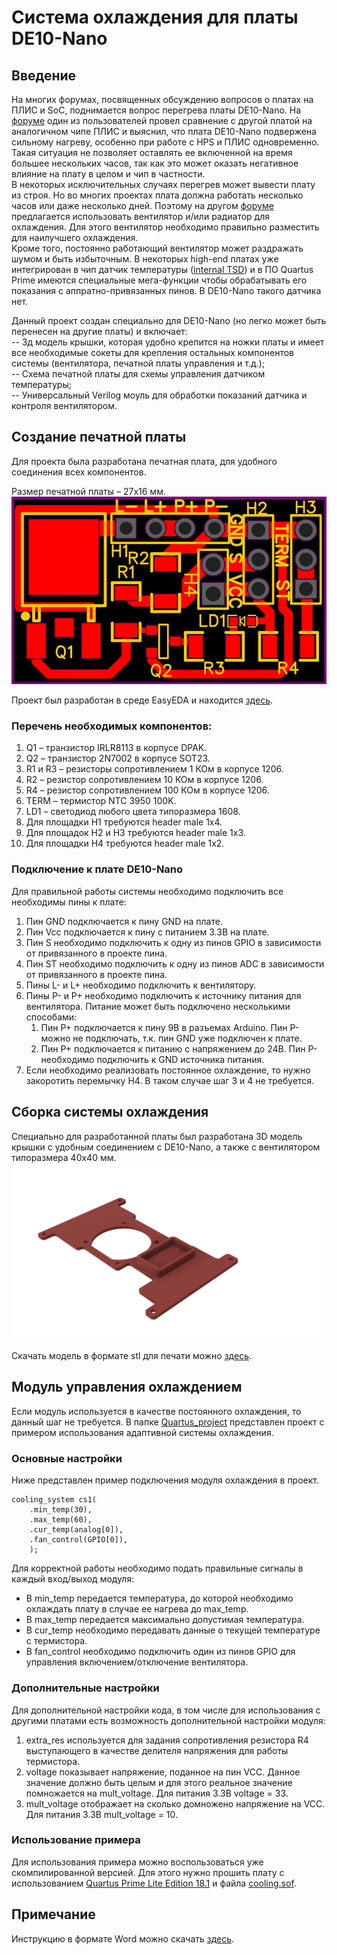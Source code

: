 # Система охлаждения для платы DE10-Nano
## Введение
На многих форумах, посвященных обсуждению вопросов о платах на ПЛИС и SoC, поднимается вопрос перегрева платы DE10-Nano. На [форуме](http://www.atari-forum.com/viewtopic.php?t=32542) один из пользователей провел сравнение с другой платой на аналогичном чипе ПЛИС и выяснил, что плата DE10-Nano подвержена сильному нагреву, особенно при работе с HPS и ПЛИС одновременно. Такая ситуация не позволяет оставлять ее включенной на время большее нескольких часов, так как это может оказать негативное влияние на плату в целом и чип в частности.       
В некоторых исключительных случаях перегрев может вывести плату из строя. Но во многих проектах плата должна работать несколько часов или даже несколько дней. Поэтому на другом [форуме](http://www.atari-forum.com/viewtopic.php?t=31825) предлагается использовать вентилятор и/или радиатор для охлаждения. Для этого вентилятор необходимо правильно разместить для наилучшего охлаждения.         
Кроме того, постоянно работающий вентилятор может раздражать шумом и быть избыточным. В некоторых high-end платах уже интегрирован в чип датчик температуры ([internal TSD](https://www.intel.com/content/www/us/en/programmable/documentation/eis1412131558004.html)) и в ПО Quartus Prime имеются специальные мега-функции чтобы обрабатывать его показания с аппратно-привязанных пинов. В DE10-Nano такого датчика нет.        
        
Данный проект создан специально для DE10-Nano (но легко может быть перенесен на другие платы) и включает:       
-- 3д модель крышки, которая удобно крепится на ножки платы и имеет все необходимые сокеты для крепления остальных компонентов системы (вентилятора, печатной платы управления и т.д.);     
-- Схема печатной платы для схемы управления датчиком температуры;      
-- Универсальный Verilog моуль для обработки показаний датчика и контроля вентилятором.     

## Создание печатной платы
Для проекта была разработана печатная плата, для удобного соединения всех компонентов. 

Размер печатной платы – 27х16 мм.
![Печатная плата](PCB.png)

Проект был разработан в среде EasyEDA и находится [здесь](PCB_Layout.json).
### Перечень необходимых компонентов:
1. Q1 – транзистор IRLR8113 в корпусе DPAK.
2. Q2 – транзистор 2N7002 в корпусе SOT23.
3. R1 и R3 – резисторы сопротивлением 1 КОм в корпусе 1206.
4. R2 – резистор сопротивлением 10 КОм в корпусе 1206.
5. R4 – резистор сопротивлением 100 КОм в корпусе 1206.
6. TERM – термистор NTC 3950 100K.
7. LD1 – светодиод любого цвета типоразмера 1608.
8. Для площадки H1 требуются header male 1x4.
9. Для площадок H2 и H3 требуются header male 1x3.
10. Для площадки H4 требуются header male 1x2.

### Подключение к плате DE10-Nano
Для правильной работы системы необходимо подключить все необходимы пины к плате:

1. Пин GND подключается к пину GND на плате.
2. Пин Vcc подключается к пину с питанием 3.3В на плате.
3. Пин S необходимо подключить к одну из пинов GPIO в зависимости от привязанного в проекте пина.
4. Пин ST необходимо подключить к одну из пинов ADC в зависимости от привязанного в проекте пина.
5. Пины L- и L+ необходимо подключить к вентилятору.
6. Пины P- и P+ необходимо подключить к источнику питания для вентилятора. Питание может быть подключено несколькими способами:
    1. Пин P+ подключается к пину 9В в разъемах Arduino. Пин P- можно не подключать, т.к. пин GND уже подключен к плате.
    2. Пин P+ подключается к питанию с напряжением до 24В. Пин P- необходимо подключить к GND источника питания.
7. Если необходимо реализовать постоянное охлаждение, то нужно закоротить перемычку H4. В таком случае шаг 3 и 4 не требуется.

## Сборка системы охлаждения

Специально для разработанной платы был разработана 3D модель крышки с удобным соединением с DE10-Nano, а также с вентилятором типоразмера 40х40 мм.
![Крышка](Крышка.png)

Скачать модель в формате stl для печати можно [здесь](Крышка.stl).

## Модуль управления охлаждением
Если модуль используется в качестве постоянного охлаждения, то данный шаг не требуется.
В папке [Quartus_project](Quartus_project/) представлен проект с примером использования адаптивной системы охлаждения.
### Основные настройки
Ниже представлен пример подключения модуля охлаждения в проект.
```
cooling_system cs1(
    .min_temp(30),
    .max_temp(60),
    .cur_temp(analog[0]),    
    .fan_control(GPIO[0]),
    );
```
Для корректной работы необходимо подать правильные сигналы в каждый вход/выход модуля:
* В min_temp передается температура, до которой необходимо охлаждать плату в случае ее нагрева до max_temp.
* В max_temp передается максимально допустимая температура.
* В cur_temp необходимо передавать данные о текущей температуре с термистора. 
* В fan_control необходимо подключить один из пинов GPIO для управления включением/отключение вентилятора.

### Дополнительные настройки
Для дополнительной настройки кода, в том числе для использования с другими платами есть возможность дополнительной настройки модуля:

1. extra_res используется для задания сопротивления резистора R4 выступающего в качестве делителя напряжения для работы термистора.
2. voltage показывает напряжение, поданное на пин VCC. Данное значение должно быть целым и для этого реальное значение помножается на mult_voltage. Для питания 3.3В voltage = 33.
3. mult_voltage отображает на сколько домножено напряжение на VCC. Для питания 3.3В mult_voltage = 10.

### Использование примера
Для использования примера можно воспользоваться уже скомпилированной версией. Для этого нужно прошить плату с использованием [Quartus Prime Lite Edition 18.1](https://fpgasoftware.intel.com/18.1/?edition=lite&platform=windows) и файла [cooling.sof](Quartus_project/cooling.sof).


## Примечание
Инструкцию в формате Word можно скачать [здесь](Инструкция.docx).
